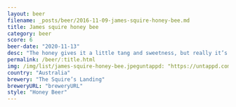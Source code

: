 ```yaml
---
layout: beer
filename: _posts/beer/2016-11-09-james-squire-honey-bee.md
title: James squire honey bee
category: beer
score: 6
beer-date: "2020-11-13"
desc: "The honey gives it a little tang and sweetness, but really it’s not much off a standard lager"
permalink: /beer/:title.html
img: /img/list/james-squire-honey-bee.jpeguntappd: "https://untappd.com/b/the-squires-landing-james-squire-honey-bee/4045217"
country: "Australia"
brewery: "The Squire’s Landing"
breweryURL: "breweryURL"
style: "Honey Beer"
---
```

